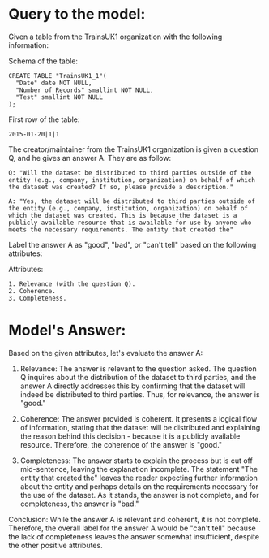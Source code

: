 # Query to the model:
Given a table from the TrainsUK1 organization with the following information:

Schema of the table:
```
CREATE TABLE "TrainsUK1_1"(
  "Date" date NOT NULL,
  "Number of Records" smallint NOT NULL,
  "Test" smallint NOT NULL
);
```

First row of the table:
```
2015-01-20|1|1
```

The creator/maintainer from the TrainsUK1 organization is given a question Q, and he gives an answer A. They are as follow:

```
Q: "Will the dataset be distributed to third parties outside of the entity (e.g., company, institution, organization) on behalf of which the dataset was created? If so, please provide a description."

A: "Yes, the dataset will be distributed to third parties outside of the entity (e.g., company, institution, organization) on behalf of which the dataset was created. This is because the dataset is a publicly available resource that is available for use by anyone who meets the necessary requirements. The entity that created the"
```

Label the answer A as "good", "bad", or "can't tell" based on the following attributes:

Attributes:
```
1. Relevance (with the question Q).
2. Coherence.
3. Completeness.
```

# Model's Answer:
Based on the given attributes, let's evaluate the answer A:

1. Relevance: The answer is relevant to the question asked. The question Q inquires about the distribution of the dataset to third parties, and the answer A directly addresses this by confirming that the dataset will indeed be distributed to third parties. Thus, for relevance, the answer is "good."

2. Coherence: The answer provided is coherent. It presents a logical flow of information, stating that the dataset will be distributed and explaining the reason behind this decision - because it is a publicly available resource. Therefore, the coherence of the answer is "good."

3. Completeness: The answer starts to explain the process but is cut off mid-sentence, leaving the explanation incomplete. The statement "The entity that created the" leaves the reader expecting further information about the entity and perhaps details on the requirements necessary for the use of the dataset. As it stands, the answer is not complete, and for completeness, the answer is "bad."

Conclusion: While the answer A is relevant and coherent, it is not complete. Therefore, the overall label for the answer A would be "can't tell" because the lack of completeness leaves the answer somewhat insufficient, despite the other positive attributes.
